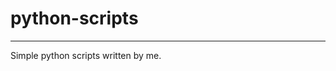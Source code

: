 # python-scripts

--------------------------------------------------------------------------------------------------------------------------------------------------------------------

Simple python scripts written by me.
